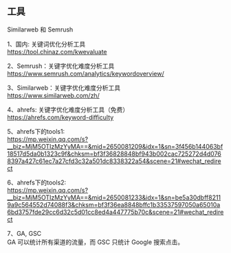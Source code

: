 ## 工具
Similarweb 和 Semrush 

1、国内: 关键词优化分析工具       
https://tool.chinaz.com/kwevaluate     
  
2、Semrush：关键字优化难度分析工具    
https://www.semrush.com/analytics/keywordoverview/ 

3、Similarweb：关键字优化难度分析工具    
https://www.similarweb.com/zh/

4、ahrefs: 关键字优化难度分析工具（免费）      
https://ahrefs.com/keyword-difficulty    

5、ahrefs下的tools1:    
https://mp.weixin.qq.com/s?__biz=MjM5OTIzMzYyMA==&mid=2650081209&idx=1&sn=3f456b144063bf18517d5da0b1323c9f&chksm=bf3f36828848bf943b002cac725272d4d0768397a427c61ec7a27cfd3c32a501dc8338322a54&scene=21#wechat_redirect

6、ahrefs下的tools2:    
https://mp.weixin.qq.com/s?__biz=MjM5OTIzMzYyMA==&mid=2650081233&idx=1&sn=be5a30dbff82119a9c564552d74088f3&chksm=bf3f36ea8848bffc1b33537597050a65010a6bd3757fde29cc6d32c5d01cc8ed4a447775b70c&scene=21#wechat_redirect

7、GA, GSC    
GA 可以统计所有渠道的流量，而 GSC 只统计 Google 搜索点击。







